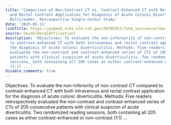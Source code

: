 ```yaml
---
title: 'Comparison of Non-Contrast CT vs. Contrast-Enhanced CT with Both Intravenous
  and Rectal Contrast Application for Diagnosis of Acute Colonic Diverticulitis: A
  Multireader, Retrospective Single-Center Study'
date: '2025-01-11'
linkTitle: https://pubmed.ncbi.nlm.nih.gov/39795557/?utm_source=curl&utm_medium=rss&utm_campaign=pubmed-2&utm_content=1FakS-2QOkCT8HsMOQP1bCRQ4YzyumYOmxmF0moLsQ3dFB1E9V&fc=20220326224207&ff=20250111170808&v=2.18.0.post9+e462414
source: heidelberg[Affiliation]
description: 'Objectives: To evaluate the non-inferiority of non-contrast CT compared
  to contrast-enhanced CT with both intravenous and rectal contrast application for
  the diagnosis of acute colonic diverticulitis. Methods: Five readers retrospectively
  evaluated the non-contrast and contrast-enhanced series of CTs of 205 consecutive
  patients with clinical suspicion of acute diverticulitis. Two randomized reading
  sessions, both containing all 205 cases as either contrast-enhanced or non-contrast
  (1:1) ...'
disable_comments: true
---
```

Objectives: To evaluate the non-inferiority of non-contrast CT compared to contrast-enhanced CT with both intravenous and rectal contrast application for the diagnosis of acute colonic diverticulitis. Methods: Five readers retrospectively evaluated the non-contrast and contrast-enhanced series of CTs of 205 consecutive patients with clinical suspicion of acute diverticulitis. Two randomized reading sessions, both containing all 205 cases as either contrast-enhanced or non-contrast (1:1) ...